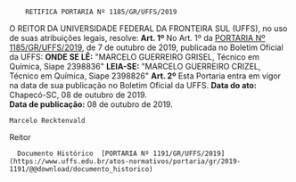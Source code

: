         RETIFICA PORTARIA Nº 1185/GR/UFFS/2019  

 O REITOR DA UNIVERSIDADE FEDERAL DA FRONTEIRA SUL (UFFS), no uso de suas atribuições legais, resolve:   **Art. 1º**  No Art. 1º da [PORTARIA Nº 1185/GR/UFFS/2019](https://www.uffs.edu.br/atos-normativos/portaria/gr/2019-1185), de 7 de outubro de 2019, publicada no Boletim Oficial da UFFS:   **ONDE SE LÊ:** "MARCELO GUERREIRO GRISEL, Técnico em Química, Siape 2398836"   **LEIA-SE:** "MARCELO GUERREIRO CRIZEL, Técnico em Química, Siape 2398826"   **Art. 2º**  Esta Portaria entra em vigor na data de sua publicação no Boletim Oficial da UFFS.        **Data do ato:** Chapecó-SC, 08 de outubro de 2019.   
 **Data de publicação:**  08 de outubro de 2019. 

    Marcelo Recktenvald   
 Reitor 

      Documento Histórico  [PORTARIA Nº 1191/GR/UFFS/2019](https://www.uffs.edu.br/atos-normativos/portaria/gr/2019-1191/@@download/documento_historico)     
      
